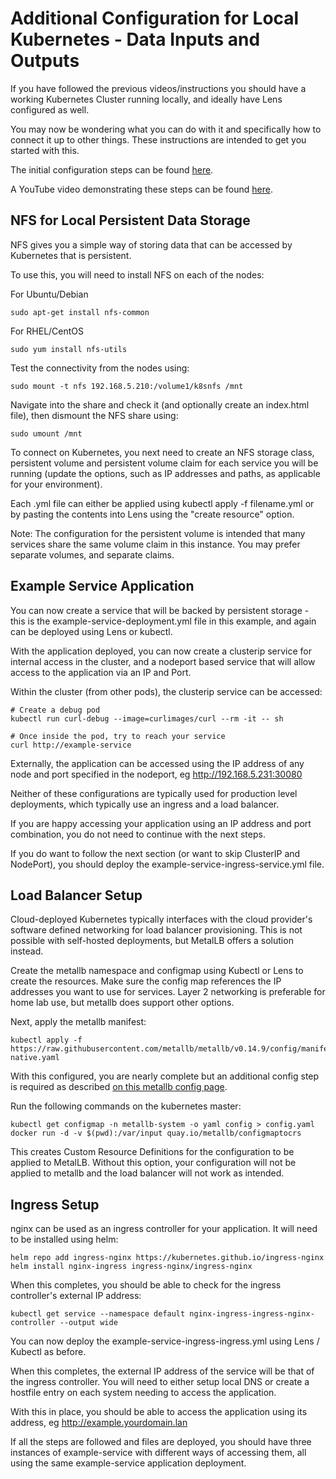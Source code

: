 
# Additional Configuration for Local Kubernetes - Data Inputs and Outputs

If you have followed the previous videos/instructions you should have a working Kubernetes Cluster running locally, and ideally have Lens configured as well.

You may now be wondering what you can do with it and specifically how to connect it up to other things. These instructions are intended to get you started with this.

The initial configuration steps can be found [here](https://github.com/HouseOfLogicGH/KubernetesOnProxmoxWithTerraformAndAnsible/blob/main/README.md).

A YouTube video demonstrating these steps can be found [here](https://youtu.be/OtnX6kDUxII).

## NFS for Local Persistent Data Storage 

NFS gives you a simple way of storing data that can be accessed by Kubernetes that is persistent.

To use this, you will need to install NFS on each of the nodes:

For Ubuntu/Debian
```
sudo apt-get install nfs-common
```
For RHEL/CentOS
```
sudo yum install nfs-utils
```

Test the connectivity from the nodes using:

```
sudo mount -t nfs 192.168.5.210:/volume1/k8snfs /mnt
```
Navigate into the share and check it (and optionally create an index.html file), then dismount the NFS share using:
```
sudo umount /mnt
```

To connect on Kubernetes, you next need to create an NFS storage class, persistent volume and persistent volume claim for each service you will be running (update the options, such as IP addresses and paths, as applicable for your environment).

Each .yml file can either be applied using kubectl apply -f filename.yml or by pasting the contents into Lens using the "create resource" option.

Note: The configuration for the persistent volume is intended that many services share the same volume claim in this instance. You may prefer separate volumes, and separate claims. 

## Example Service Application

You can now create a service that will be backed by persistent storage - this is the example-service-deployment.yml file in this example, and again can be deployed using Lens or kubectl.

With the application deployed, you can now create a clusterip service for internal access in the cluster, and a nodeport based service that will allow access to the application via an IP and Port.

Within the cluster (from other pods), the clusterip service can be accessed:

```
# Create a debug pod
kubectl run curl-debug --image=curlimages/curl --rm -it -- sh

# Once inside the pod, try to reach your service
curl http://example-service
```

Externally, the application can be accessed using the IP address of any node and port specified in the nodeport, eg http://192.168.5.231:30080

Neither of these configurations are typically used for production level deployments, which typically use an ingress and a load balancer.

If you are happy accessing your application using an IP address and port combination, you do not need to continue with the next steps.

If you do want to follow the next section (or want to skip ClusterIP and NodePort), you should deploy the example-service-ingress-service.yml file.

## Load Balancer Setup

Cloud-deployed Kubernetes typically interfaces with the cloud provider's software defined networking for load balancer provisioning. This is not possible with self-hosted deployments, but MetalLB offers a solution instead.

Create the metallb namespace and configmap using Kubectl or Lens to create the resources. Make sure the config map references the IP addresses you want to use for services. Layer 2 networking is preferable for home lab use, but metallb does support other options.

Next, apply the metallb manifest:

```
kubectl apply -f https://raw.githubusercontent.com/metallb/metallb/v0.14.9/config/manifests/metallb-native.yaml
```

With this configured, you are nearly complete but an additional config step is required as described [on this metallb config page](https://metallb.io/configuration/migration_to_crds/#procedure).

Run the following commands on the kubernetes master:
```
kubectl get configmap -n metallb-system -o yaml config > config.yaml
docker run -d -v $(pwd):/var/input quay.io/metallb/configmaptocrs
```
This creates Custom Resource Definitions for the configuration to be applied to MetalLB.
Without this option, your configuration will not be applied to metallb and the load balancer will not work as intended.

## Ingress Setup

nginx can be used as an ingress controller for your application. It will need to be installed using helm:

```
helm repo add ingress-nginx https://kubernetes.github.io/ingress-nginx
helm install nginx-ingress ingress-nginx/ingress-nginx
```

When this completes, you should be able to check for the ingress controller's external IP address:
```
kubectl get service --namespace default nginx-ingress-ingress-nginx-controller --output wide
```

You can now deploy the example-service-ingress-ingress.yml using Lens / Kubectl as before.

When this completes, the external IP address of the service will be that of the ingress controller. You will need to either setup local DNS or create a hostfile entry on each system needing to access the application.

With this in place, you should be able to access the application using its address, eg http://example.yourdomain.lan

If all the steps are followed and files are deployed, you should have three instances of example-service with different ways of accessing them, all using the same example-service application deployment.